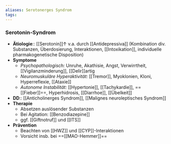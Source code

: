 ```yaml
---
aliases: Serotonerges Syndrom
tags: 
---
```

### Serotonin-Syndrom
- **Ätiologie**:: [[Serotonin]]↑ v.a. durch [[Antidepressiva]] (Kombination div. Substanzen, Überdosierung, Interaktionen, [[Intoxikation]], individuelle pharmakogenetische Disposition)
- **Symptome**
	- *Psychopathologisch:* Unruhe, Akathisie, Angst, Verwirrtheit, [[Vigilanzminderung]], [[Delir]]artig
	- *Neuromuskuläre Hyperaktivität:* [[Tremor]], Myoklonien, Kloni, Hyperreflexie, [[Ataxie]]
	- *Autonome Instabilität:* [[Hypertonie]], [[Tachykardie]], ==[[Fieber]]==, Hyperhidrosis, [[Diarrhoe]], [[Übelkeit]]
- **DD**:: [[Anticholinerges Syndrom]], [[Malignes neuroleptisches Syndrom]]
- **Therapie**
	- Absetzen auslösender Substanzen
	- Bei Agitation: [[Benzodiazepine]]
	- ggf. [[Giftnotruf]] und [[ITS]]
- **Prävention**
	- Beachten von [[HWZ]] und [[CYP]]-Interaktionen
	- Vorsicht insb. bei ==[[MAO-Hemmer]]==